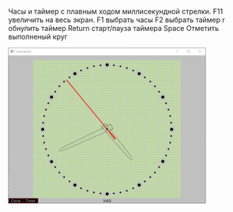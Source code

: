 Часы и таймер с плавным ходом миллисекундной стрелки. 
F11 увеличить на весь экран.
F1 выбрать часы
F2 выбрать таймер
r обнулить таймер
Return старт/пауза таймера
Space Отметить выполненый круг

<img alt="demo screenshot" src="assets/clock.png" width="400"/>
